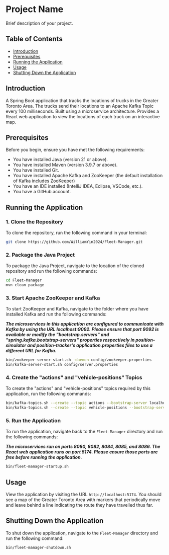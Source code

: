 # Project Name

Brief description of your project.

## Table of Contents

- [Introduction](#introduction)
- [Prerequisites](#prerequisites)
- [Running the Application](#running-the-application)
- [Usage](#usage)
- [Shutting Down the Application](#shutting-down-the-application)

## Introduction

A Spring Boot application that tracks the locations of trucks in the Greater Toronto Area. The trucks send their
locations to an Apache Kafka Topic every 100 milliseconds. Built using a microservice architecture. Provides a React web
application to view the locations of each truck on an interactive map. 

## Prerequisites

Before you begin, ensure you have met the following requirements:
- You have installed Java (version 21 or above).
- You have installed Maven (version 3.9.7 or above).
- You have installed Git.
- You have installed Apache Kafka and ZooKeeper (the default installation of Kafka includes ZooKeeper)
- You have an IDE installed (IntelliJ IDEA, Eclipse, VSCode, etc.).
- You have a GitHub account.

## Running the Application

### 1. Clone the Repository

To clone the repository, run the following command in your terminal:

```bash
git clone https://github.com/WilliamYin2024/Fleet-Manager.git
```

### 2. Package the Java Project

To package the Java Project, navigate to the location of the cloned repository and run the following commands:

```bash
cd Fleet-Manager
mvn clean package
```

### 3. Start Apache ZooKeeper and Kafka

To start ZooKeeper and Kafka, navigate to the folder where you have installed Kafka and run the following commands:

***The microservices in this application are configured to communicate with Kafka by using the URL localhost:9092.
Please ensure that port 9092 is available or modify the "bootstrap.servers" and "spring.kafka.bootstrap-servers"
properties respectively in position-simulator and position-tracker's application.properties files to use a different URL
for Kafka.***

```bash
bin/zookeeper-server-start.sh -daemon config/zookeeper.properties
bin/kafka-server-start.sh config/server.properties
```

### 4. Create the "actions" and "vehicle-positions" Topics

To create the "actions" and "vehicle-positions" topics required by this application, run the following commands:

```bash
bin/kafka-topics.sh --create --topic actions --bootstrap-server localhost:9092
bin/kafka-topics.sh --create --topic vehicle-positions --bootstrap-server localhost:9092
```

### 5. Run the Application

To run the application, navigate back to the ```Fleet-Manager``` directory and run the following commands:

***The microservices run on ports 8080, 8082, 8084, 8085, and 8086. The React web application runs on port 5174. Please
ensure those ports are free before running the application.***

```bash
bin/fleet-manager-startup.sh
```

## Usage

View the application by visiting the URL ```http://localhost:5174```. You should see a map of the Greater Toronto Area
with markers that periodically move and leave behind a line indicating the route they have travelled thus far.

## Shutting Down the Application

To shut down the application, navigate to the ```Fleet-Manager``` directory and run the following command:

```bash
bin/fleet-manager-shutdown.sh
```
